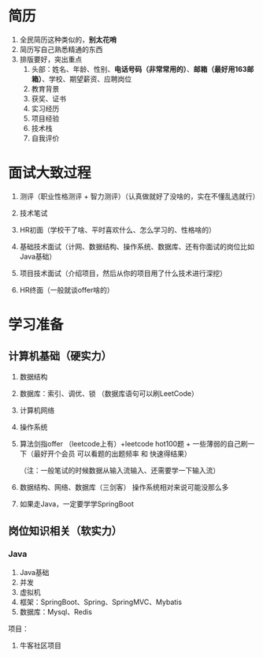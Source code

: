 # 简历

1. 全民简历这种类似的，**别太花哨**
2. 简历写自己熟悉精通的东西
3. 排版要好，突出重点
   1. 头部：姓名、年龄、性别、**电话号码（非常常用的）**、**邮箱（最好用163邮箱）**、学校、期望薪资、应聘岗位
   2. 教育背景
   3. 获奖、证书
   4. 实习经历
   5. 项目经验
   6. 技术栈
   7. 自我评价

# 面试大致过程

1. 测评（职业性格测评 + 智力测评）（认真做就好了没啥的，实在不懂乱选就行）

2. 技术笔试
3. HR初面（学校干了啥、平时喜欢什么、怎么学习的、性格啥的） 
4.  基础技术面试（计网、数据结构、操作系统、数据库、还有你面试的岗位比如Java基础）  
5. 项目技术面试（介绍项目，然后从你的项目用了什么技术进行深挖）   
6. HR终面（一般就谈offer啥的）

# 学习准备

## 计算机基础（硬实力）

1. 数据结构
2. 数据库：索引、调优、锁  （数据库语句可以刷LeetCode）
3. 计算机网络
4. 操作系统



1. 算法剑指offer （leetcode上有）+leetcode  hot100题  + 一些薄弱的自己刷一下（最好开个会员 可以看题的出题频率 和 快速得结果）

   （注：一般笔试的时候数据从输入流输入、还需要学一下输入流）

2. 数据结构、网络、数据库（三剑客） 操作系统相对来说可能没那么多

3. 如果走Java，一定要学学SpringBoot



## 岗位知识相关（软实力）

### Java

1. Java基础
2. 并发
3. 虚拟机
4. 框架：SpringBoot、Spring、SpringMVC、Mybatis
5. 数据库：Mysql、Redis

项目：

1. 牛客社区项目

